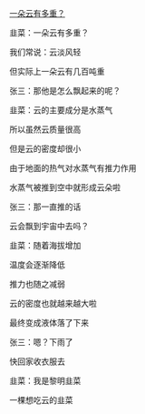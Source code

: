  [一朵云有多重？]()



韭菜：一朵云有多重？

我们常说：云淡风轻

但实际上一朵云有几百吨重

张三：那他是怎么飘起来的呢？

韭菜：云的主要成分是水蒸气

所以虽然云质量很高

但是云的密度却很小

由于地面的热气对水蒸气有推力作用

水蒸气被推到空中就形成云朵啦

张三：那一直推的话

云会飘到宇宙中去吗？

韭菜：随着海拔增加

温度会逐渐降低

推力也随之减弱

云的密度也就越来越大啦

最终变成液体落了下来

张三：嗯？下雨了

快回家收衣服去

韭菜：我是黎明韭菜

一棵想吃云的韭菜

